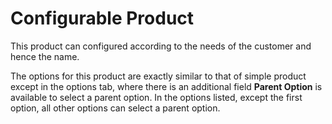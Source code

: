 # Configurable Product

This product can configured according to the needs of the customer and hence the name.

The options for this product are exactly similar to that of simple product except in the options tab, where there is an additional field **Parent Option** is available to select a parent option. In the options listed, except the first option, all other options can select a parent option.